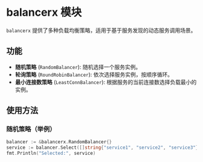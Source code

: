 # balancerx 模块

`balancerx` 提供了多种负载均衡策略，适用于基于服务发现的动态服务调用场景。

## 功能
- **随机策略** (`RandomBalancer`): 随机选择一个服务实例。
- **轮询策略** (`RoundRobinBalancer`): 依次选择服务实例，按顺序循环。
- **最小连接数策略** (`LeastConnBalancer`): 根据服务的当前连接数选择负载最小的实例。

## 使用方法

### 随机策略（举例）
```go
balancer := &balancerx.RandomBalancer{}
service := balancer.Select([]string{"service1", "service2", "service3"})
fmt.Println("Selected:", service)

